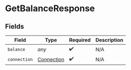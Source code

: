 # GetBalanceResponse


## Fields

| Field                                           | Type                                            | Required                                        | Description                                     |
| ----------------------------------------------- | ----------------------------------------------- | ----------------------------------------------- | ----------------------------------------------- |
| `balance`                                       | *any*                                           | :heavy_check_mark:                              | N/A                                             |
| `connection`                                    | [Connection](../../models/shared/connection.md) | :heavy_check_mark:                              | N/A                                             |